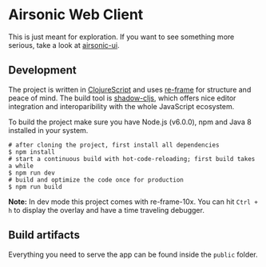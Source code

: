 # Airsonic Web Client

This is just meant for exploration. If you want to see something more serious, take a look at [airsonic-ui](https://github.com/airsonic/airsonic-ui).

## Development

The project is written in [ClojureScript](https://clojurescript.org/) and uses [re-frame](https://github.com/Day8/re-frame) for structure and peace of mind. The build tool is [shadow-cljs](https://shadow-cljs.github.io/docs/UsersGuide.html), which offers nice editor integration and interoparibility with the whole JavaScript ecosystem.

To build the project make sure you have Node.js (v6.0.0), npm and Java 8 installed in your system.

```
# after cloning the project, first install all dependencies
$ npm install
# start a continuous build with hot-code-reloading; first build takes a while
$ npm run dev
# build and optimize the code once for production
$ npm run build
```

**Note:** In dev mode this project comes with re-frame-10x. You can hit `Ctrl + h` to display the overlay and have a time traveling debugger.

## Build artifacts

Everything you need to serve the app can be found inside the `public` folder.
